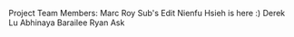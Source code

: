 Project Team Members:
Marc Roy
Sub's Edit
Nienfu Hsieh is here :)
Derek Lu
Abhinaya Barailee
Ryan Ask

